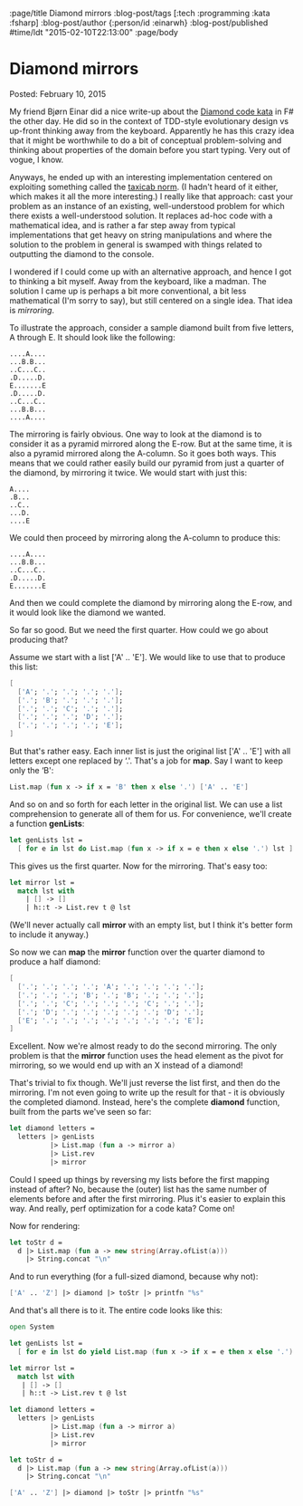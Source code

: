 :page/title Diamond mirrors
:blog-post/tags [:tech :programming :kata :fsharp]
:blog-post/author {:person/id :einarwh}
:blog-post/published #time/ldt "2015-02-10T22:13:00"
:page/body

# Diamond mirrors

Posted: February 10, 2015

My friend Bjørn Einar did a nice write-up about the [Diamond code kata](http://claysnow.co.uk/recycling-tests-in-tdd/) in F# the other day. He did so in the context of TDD-style evolutionary design vs up-front thinking away from the keyboard. Apparently he has this crazy idea that it might be worthwhile to do a bit of conceptual problem-solving and thinking about properties of the domain before you start typing. Very out of vogue, I know.

Anyways, he ended up with an interesting implementation centered on exploiting something called the [taxicab norm](https://en.wikipedia.org/wiki/Taxicab_geometry). (I hadn't heard of it either, which makes it all the more interesting.) I really like that approach: cast your problem as an instance of an existing, well-understood problem for which there exists a well-understood solution. It replaces ad-hoc code with a mathematical idea, and is rather a far step away from typical implementations that get heavy on string manipulations and where the solution to the problem in general is swamped with things related to outputting the diamond to the console.

I wondered if I could come up with an alternative approach, and hence I got to thinking a bit myself. Away from the keyboard, like a madman. The solution I came up is perhaps a bit more conventional, a bit less mathematical (I'm sorry to say), but still centered on a single idea. That idea is _mirroring_.

To illustrate the approach, consider a sample diamond built from five letters, A through E. It should look like the following:

```
....A....
...B.B...
..C...C..
.D.....D.
E.......E
.D.....D.
..C...C..
...B.B...
....A....
```

The mirroring is fairly obvious. One way to look at the diamond is to consider it as a pyramid mirrored along the E-row. But at the same time, it is also a pyramid mirrored along the A-column. So it goes both ways. This means that we could rather easily build our pyramid from just a quarter of the diamond, by mirroring it twice. We would start with just this:

```
A....
.B...
..C..
...D.
....E
```

We could then proceed by mirroring along the A-column to produce this:

```
....A....
...B.B...
..C...C..
.D.....D.
E.......E
```

And then we could complete the diamond by mirroring along the E-row, and it would look like the diamond we wanted.

So far so good. But we need the first quarter. How could we go about producing that?

Assume we start with a list ['A' .. 'E']. We would like to use that to produce this list:

```fsharp
[ 
  ['A'; '.'; '.'; '.'; '.']; 
  ['.'; 'B'; '.'; '.'; '.']; 
  ['.'; '.'; 'C'; '.'; '.']; 
  ['.'; '.'; '.'; 'D'; '.']; 
  ['.'; '.'; '.'; '.'; 'E']; 
]
```

But that's rather easy. Each inner list is just the original list ['A' .. 'E'] with all letters except one replaced by ‘.'. That's a job for **map**. Say I want to keep only the ‘B':

```fsharp
List.map (fun x -> if x = 'B' then x else '.') ['A' .. 'E'] 
```

And so on and so forth for each letter in the original list. We can use a list comprehension to generate all of them for us. For convenience, we'll create a function **genLists**:

```fsharp
let genLists lst =
  [ for e in lst do List.map (fun x -> if x = e then x else '.') lst ]
```

This gives us the first quarter. Now for the mirroring. That's easy too:

```fsharp
let mirror lst = 
  match lst with 
    | [] -> []
    | h::t -> List.rev t @ lst
```

(We'll never actually call **mirror** with an empty list, but I think it's better form to include it anyway.)

So now we can **map** the **mirror** function over the quarter diamond to produce a half diamond:

```fsharp
[ 
  ['.'; '.'; '.'; '.'; 'A'; '.'; '.'; '.'; '.']; 
  ['.'; '.'; '.'; 'B'; '.'; 'B'; '.'; '.'; '.']; 
  ['.'; '.'; 'C'; '.'; '.'; '.'; 'C'; '.'; '.']; 
  ['.'; 'D'; '.'; '.'; '.'; '.'; '.'; 'D'; '.']; 
  ['E'; '.'; '.'; '.'; '.'; '.'; '.'; '.'; 'E']; 
]
```

Excellent. Now we're almost ready to do the second mirroring. The only problem is that the **mirror** function uses the head element as the pivot for mirroring, so we would end up with an X instead of a diamond!

That's trivial to fix though. We'll just reverse the list first, and then do the mirroring. I'm not even going to write up the result for that - it is obviously the completed diamond. Instead, here's the complete **diamond** function, built from the parts we've seen so far:

```fsharp
let diamond letters =
  letters |> genLists 
          |> List.map (fun a -> mirror a) 
          |> List.rev 
          |> mirror 
```

Could I speed up things by reversing my lists before the first mapping instead of after? No, because the (outer) list has the same number of elements before and after the first mirroring. Plus it's easier to explain this way. And really, perf optimization for a code kata? Come on!

Now for rendering:

```fsharp
let toStr d =
  d |> List.map (fun a -> new string(Array.ofList(a))) 
    |> String.concat "\n"
```

And to run everything (for a full-sized diamond, because why not):

```fsharp
['A' .. 'Z'] |> diamond |> toStr |> printfn "%s"
```

And that's all there is to it. The entire code looks like this:

```fsharp
open System

let genLists lst =
  [ for e in lst do yield List.map (fun x -> if x = e then x else '.') lst ]

let mirror lst =
  match lst with
   | [] -> []
   | h::t -> List.rev t @ lst

let diamond letters =
  letters |> genLists 
          |> List.map (fun a -> mirror a) 
          |> List.rev 
          |> mirror 

let toStr d =
  d |> List.map (fun a -> new string(Array.ofList(a))) 
    |> String.concat "\n"

['A' .. 'Z'] |> diamond |> toStr |> printfn "%s"
```
